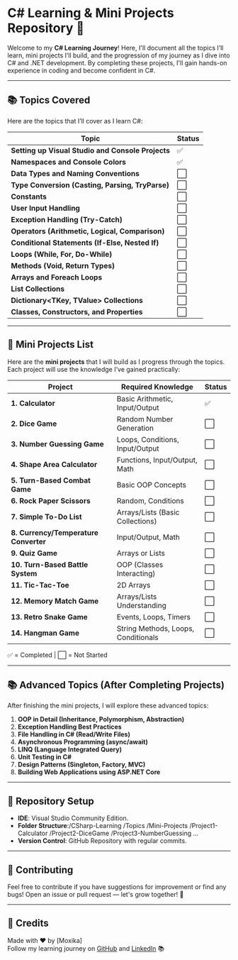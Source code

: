 # C# Learning & Mini Projects Repository 🚀

Welcome to my **C# Learning Journey**! Here, I'll document all the topics I’ll learn, mini projects I’ll build, and the progression of my journey as I dive into C# and .NET development. By completing these projects, I'll gain hands-on experience in coding and become confident in C#.

---

## 📚 Topics Covered

Here are the topics that I’ll cover as I learn C#:

| Topic                                              | Status |
|----------------------------------------------------|--------|
| **Setting up Visual Studio and Console Projects**  | ✅      |
| **Namespaces and Console Colors**                  | ✅      |
| **Data Types and Naming Conventions**              | ⬜      |
| **Type Conversion (Casting, Parsing, TryParse)**   | ⬜      |
| **Constants**                                      | ⬜      |
| **User Input Handling**                            | ⬜      |
| **Exception Handling (Try-Catch)**                 | ⬜      |
| **Operators (Arithmetic, Logical, Comparison)**    | ⬜      |
| **Conditional Statements (If-Else, Nested If)**    | ⬜      |
| **Loops (While, For, Do-While)**                   | ⬜      |
| **Methods (Void, Return Types)**                   | ⬜      |
| **Arrays and Foreach Loops**                       | ⬜      |
| **List<T> Collections**                            | ⬜      |
| **Dictionary<TKey, TValue> Collections**           | ⬜      |
| **Classes, Constructors, and Properties**          | ⬜      |

---

## 🎯 Mini Projects List

Here are the **mini projects** that I will build as I progress through the topics. Each project will use the knowledge I’ve gained practically:

| Project                            | Required Knowledge                                       | Status |
|------------------------------------|----------------------------------------------------------|--------|
| **1. Calculator**                  | Basic Arithmetic, Input/Output                           | ✅      |
| **2. Dice Game**                   | Random Number Generation                                 | ⬜      |
| **3. Number Guessing Game**         | Loops, Conditions, Input/Output                           | ⬜      |
| **4. Shape Area Calculator**        | Functions, Input/Output, Math                             | ⬜      |
| **5. Turn-Based Combat Game**       | Basic OOP Concepts                                        | ⬜      |
| **6. Rock Paper Scissors**          | Random, Conditions                                        | ⬜      |
| **7. Simple To-Do List**            | Arrays/Lists (Basic Collections)                          | ⬜      |
| **8. Currency/Temperature Converter** | Input/Output, Math                                       | ⬜      |
| **9. Quiz Game**                    | Arrays or Lists                                           | ⬜      |
| **10. Turn-Based Battle System**    | OOP (Classes Interacting)                                 | ⬜      |
| **11. Tic-Tac-Toe**                 | 2D Arrays                                                 | ⬜      |
| **12. Memory Match Game**           | Arrays/Lists Understanding                               | ⬜      |
| **13. Retro Snake Game**            | Events, Loops, Timers                                     | ⬜      |
| **14. Hangman Game**                | String Methods, Loops, Conditionals                       | ⬜      |

✅ = Completed | ⬜ = Not Started

---

## 📚 Advanced Topics (After Completing Projects)

After finishing the mini projects, I will explore these advanced topics:

1. **OOP in Detail (Inheritance, Polymorphism, Abstraction)**
2. **Exception Handling Best Practices**
3. **File Handling in C# (Read/Write Files)**
4. **Asynchronous Programming (async/await)**
5. **LINQ (Language Integrated Query)**
6. **Unit Testing in C#**
7. **Design Patterns (Singleton, Factory, MVC)**
8. **Building Web Applications using ASP.NET Core**

---

## 🚀 Repository Setup

- **IDE**: Visual Studio Community Edition.
- **Folder Structure**:/CSharp-Learning /Topics /Mini-Projects /Project1-Calculator /Project2-DiceGame /Project3-NumberGuessing ...
- **Version Control**: GitHub Repository with regular commits.

---

## 🤝 Contributing

Feel free to contribute if you have suggestions for improvement or find any bugs! Open an issue or pull request — let's grow together! 🚀

---

## 🙌 Credits

Made with ❤️ by [Moxika]  
Follow my learning journey on [GitHub](https://github.com/moxikavaghela) and [LinkedIn](https://www.linkedin.com/in/moxikavaghela/) 📚

